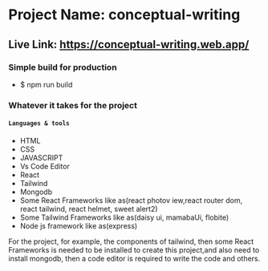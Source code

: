 # Project Name: conceptual-writing

## Live Link: https://conceptual-writing.web.app/

### Simple build for production

- $ npm run build

### Whatever it takes for the project

#### `Languages & tools`

- HTML
- CSS
- JAVASCRIPT
- Vs Code Editor
- React
- Tailwind
- Mongodb
- Some React Frameworks like as(react photov iew,react router dom, react tailwind, react helmet, sweet alert2)
- Some Tailwind Frameworks like as(daisy ui, mamabaUi, flobite)
- Node js framework like as(express)

For the project, for example, the components of tailwind, then some React Frameworks is needed to be installed to create this project,and also need to install mongodb, then a code editor is required to write the code and others.
